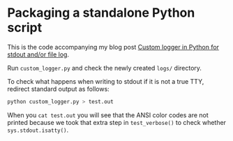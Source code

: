 # Packaging a standalone Python script

This is the code accompanying my blog post [Custom logger in Python for stdout and/or file log](https://alexandra-zaharia.github.io/posts/custom-logger-in-python-for-stdout-and-or-file-log).

Run `custom_logger.py` and check the newly created `logs/` directory.

To check what happens when writing to stdout if it is not a true TTY, redirect standard output as follows:

```bash
python custom_logger.py > test.out
```

When you `cat test.out` you will see that the ANSI color codes are not printed because we took that extra step in `test_verbose()` to check whether `sys.stdout.isatty()`.